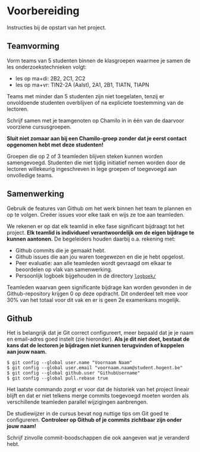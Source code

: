 # Voorbereiding

Instructies bij de opstart van het project.

## Teamvorming

Vorm teams van 5 studenten binnen de klasgroepen waarmee je samen de les onderzoekstechnieken volgt:

- les op ma+di: 2B2, 2C1, 2C2
- les op ma+vr: TIN2-2A (Aalst), 2A1, 2B1, TIATN, TIAPN

Teams met minder dan 5 studenten zijn niet toegelaten, tenzij er onvoldoende studenten overblijven of na expliciete toestemming van de lectoren.

Schrijf samen met je teamgenoten op Chamilo in in één van de daarvoor voorziene cursusgroepen.

**Sluit niet zomaar aan bij een Chamilo-groep zonder dat je eerst contact opgenomen hebt met deze studenten!**

Groepen die op 2 of 3 teamleden blijven steken kunnen worden samengevoegd. Studenten die niet tijdig initiatief nemen worden door de lectoren willekeurig ingeschreven in lege groepen of toegevoegd aan onvolledige teams.

## Samenwerking

Gebruik de features van Github om het werk binnen het team te plannen en op te volgen. Creëer issues voor elke taak en wijs ze toe aan teamleden.

We rekenen er op dat elk teamlid in elke fase significant bijdraagt tot het project. **Elk teamlid is individueel verantwoordelijk om de eigen bijdrage te kunnen aantonen.** De begeleiders houden daarbij o.a. rekening met:

- Github commits die je gemaakt hebt.
- Github issues die aan jou waren toegewezen en die je hebt opgelost.
- Peer evaluatie: aan alle teamleden wordt gevraagd om elkaar te beoordelen op vlak van samenwerking.
- Persoonlijk logboek bijgehouden in de directory [`logboek/`](../logboek/)

Teamleden waarvan geen significante bijdrage kan worden gevonden in de Github-repository krijgen 0 op deze opdracht. Dit onderdeel telt mee voor 30% van het totaal voor dit vak en er is geen 2e examenkans mogelijk.

## Github

Het is belangrijk dat je Git correct configureert, meer bepaald dat je je naam en email-adres goed instelt (zie hieronder). **Als je dit niet doet, bestaat de kans dat de lectoren je bijdragen niet kunnen terugvinden of koppelen aan jouw naam.**

```console
$ git config --global user.name "Voornaam Naam"
$ git config --global user.email "voornaam.naam@student.hogent.be"
$ git config --global github.user "GithubUsername"
$ git config --global pull.rebase true
```

Het laatste commando zorgt er voor dat de historiek van het project lineair blijft en dat er niet telkens merge commits toegevoegd moeten worden als verschillende teamleden parallel wijzigingen aanbrengen.

De studiewijzer in de cursus bevat nog nuttige tips om Git goed te configureren. **Controleer op Github of je commits zichtbaar zijn onder jouw naam!**

Schrijf zinvolle commit-boodschappen die ook aangeven wat je veranderd hebt.
